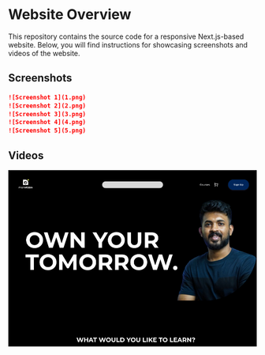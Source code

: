 # Website Overview

This repository contains the source code for a responsive Next.js-based website. Below, you will find instructions for showcasing screenshots and videos of the website.



## Screenshots



```markdown
![Screenshot 1](1.png)
![Screenshot 2](2.png)
![Screenshot 3](3.png)
![Screenshot 4](4.png)
![Screenshot 5](5.png)
```         


## Videos


[![Watch the video](1.png)](video.mp4)
```

